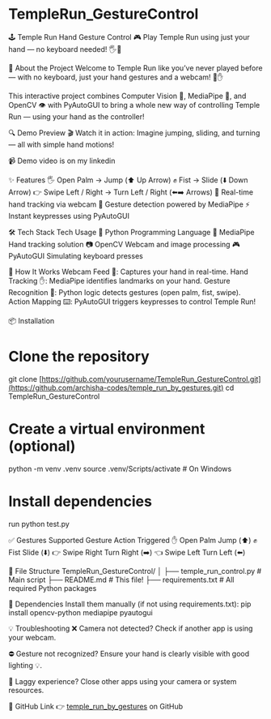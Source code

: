 # TempleRun_GestureControl
🕹️ Temple Run Hand Gesture Control 🎮
Play Temple Run using just your hand — no keyboard needed! 🖐️🤖

🚀 About the Project
Welcome to Temple Run like you’ve never played before — with no keyboard, just your hand gestures and a webcam! 🎥✋

This interactive project combines Computer Vision 🧠, MediaPipe 🧰, and OpenCV 👁️ with PyAutoGUI to bring a whole new way of controlling Temple Run — using your hand as the controller!

🔍 Demo Preview
🎬 Watch it in action:
Imagine jumping, sliding, and turning — all with simple hand motions!

📹 Demo video is on my linkedin

✨ Features
🖐️ Open Palm → Jump (⬆️ Up Arrow)
✊ Fist → Slide (⬇️ Down Arrow)
👉 Swipe Left / Right → Turn Left / Right (⬅️➡️ Arrows)
📸 Real-time hand tracking via webcam
🧠 Gesture detection powered by MediaPipe
⚡ Instant keypresses using PyAutoGUI

🛠️ Tech Stack
Tech	Usage
🐍 Python	Programming Language
🎯 MediaPipe	Hand tracking solution
📷 OpenCV	Webcam and image processing
🎮 PyAutoGUI	Simulating keyboard presses

🧠 How It Works
Webcam Feed 🎥: Captures your hand in real-time.
Hand Tracking ✋: MediaPipe identifies landmarks on your hand.
Gesture Recognition 🧠: Python logic detects gestures (open palm, fist, swipe).
Action Mapping ⌨️: PyAutoGUI triggers keypresses to control Temple Run!

📦 Installation
# Clone the repository
git clone [https://github.com/yourusername/TempleRun_GestureControl.git](https://github.com/archisha-codes/temple_run_by_gestures.git)
cd TempleRun_GestureControl

# Create a virtual environment (optional)
python -m venv .venv
source .venv/Scripts/activate  # On Windows

# Install dependencies
run python test.py

✅ Gestures Supported
Gesture	Action Triggered
✋ Open Palm	Jump (⬆️)
✊ Fist	Slide (⬇️)
👉 Swipe Right	Turn Right (➡️)
👈 Swipe Left	Turn Left (⬅️)

📁 File Structure
TempleRun_GestureControl/
│
├── temple_run_control.py    # Main script
├── README.md                # This file!
├── requirements.txt         # All required Python packages

🧪 Dependencies
Install them manually (if not using requirements.txt):
pip install opencv-python mediapipe pyautogui

💡 Troubleshooting
❌ Camera not detected?
Check if another app is using your webcam.

⛔ Gesture not recognized?
Ensure your hand is clearly visible with good lighting 💡.

🐌 Laggy experience?
Close other apps using your camera or system resources.

🔗 GitHub Link
👉 [temple_run_by_gestures](https://github.com/archisha-codes/temple_run_by_gestures) on GitHub






